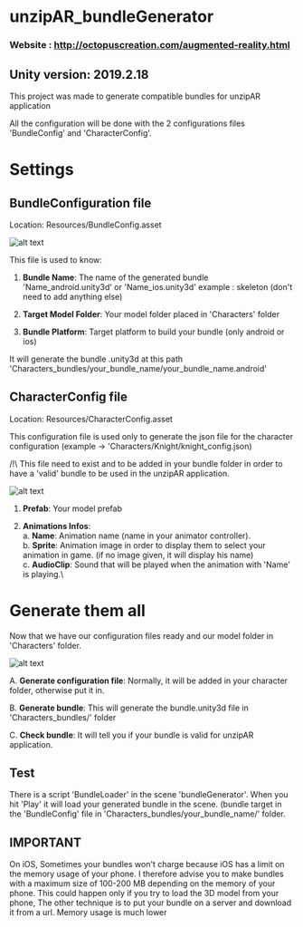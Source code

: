 # unzipAR_bundleGenerator

### Website : http://octopuscreation.com/augmented-reality.html

## Unity version: 2019.2.18

This project was made to generate compatible bundles for unzipAR application

All the configuration will be done with the 2 configurations files 'BundleConfig' and 'CharacterConfig'.

# Settings

## BundleConfiguration file

Location: Resources/BundleConfig.asset

![alt text](https://github.com/nyudeb/unzipAR_bundleGenerator/blob/master/git-images/bundleConfig.png)

This file is used to know:

1. <b>Bundle Name</b>: The name of the generated bundle 'Name_android.unity3d' or 'Name_ios.unity3d' example : skeleton (don't need to add anything else)

2. <b>Target Model Folder</b>: Your model folder placed in 'Characters' folder

3. <b>Bundle Platform</b>: Target platform to build your bundle (only android or ios)

It will generate the bundle .unity3d at this path 'Characters_bundles/your_bundle_name/your_bundle_name.android'

## CharacterConfig file

Location: Resources/CharacterConfig.asset

This configuration file is used only to generate the json file for the character configuration (example -> 'Characters/Knight/knight_config.json)

/!\ This file need to exist and to be added in your bundle folder in order to have a 'valid' bundle to be used in the unzipAR application.

![alt text](https://github.com/nyudeb/unzipAR_bundleGenerator/blob/master/git-images/character_config_skeleton_example.png)

1. <b>Prefab</b>: Your model prefab

2. <b>Animations Infos</b>:\
  a. <b>Name</b>: Animation name (name in your animator controller).\
  b. <b>Sprite</b>: Animation image in order to display them to select your animation in game. (if no image given, it will display his name)\
  c. <b>AudioClip</b>: Sound that will be played when the animation with 'Name' is playing.\
  

# Generate them all

Now that we have our configuration files ready and our model folder in 'Characters' folder.

![alt text](https://github.com/nyudeb/unzipAR_bundleGenerator/blob/master/git-images/assetBundle_dropdown.png)

A. <b>Generate configuration file</b>:
  Normally, it will be added in your character folder, otherwise put it in.

B. <b>Generate bundle</b>:
This will generate the bundle.unity3d file in 'Characters_bundles/' folder

C. <b>Check bundle</b>:
It will tell you if your bundle is valid for unzipAR application.

## Test

There is a script 'BundleLoader' in the scene 'bundleGenerator'. When you hit 'Play' it will load your generated bundle in the scene. (bundle target in the 'BundleConfig' file in 'Characters_bundles/your_bundle_name/' folder.

## IMPORTANT

On iOS, Sometimes your bundles won't charge because iOS has a limit on the memory usage of your phone. 
I therefore advise you to make bundles with a maximum size of 100-200 MB depending on the memory of your phone. This could happen only if you try to load the 3D model from your phone, The other technique is to put your bundle on a server and download it from a url. Memory usage is much lower
